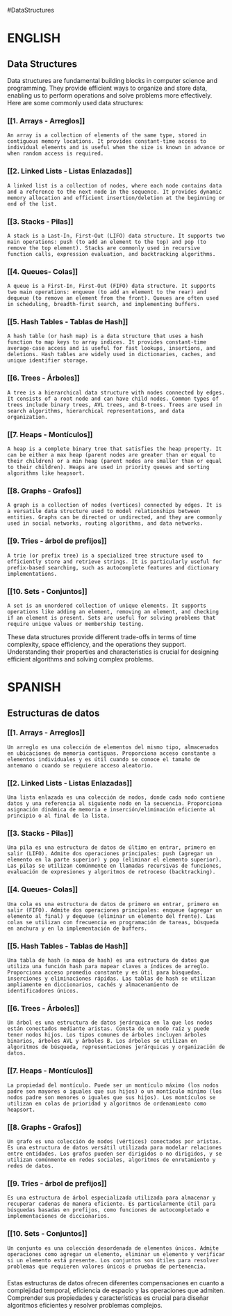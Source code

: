#DataStructures 
# ENGLISH
## Data Structures

Data structures are fundamental building blocks in computer science and programming. They provide efficient ways to organize and store data, enabling us to perform operations and solve problems more effectively. Here are some commonly used data structures:

### [[1. Arrays - Arreglos]]

```
An array is a collection of elements of the same type, stored in contiguous memory locations. It provides constant-time access to individual elements and is useful when the size is known in advance or when random access is required.
```

### [[2. Linked Lists - Listas Enlazadas]]

```
A linked list is a collection of nodes, where each node contains data and a reference to the next node in the sequence. It provides dynamic memory allocation and efficient insertion/deletion at the beginning or end of the list.
```

### [[3. Stacks - Pilas]]

```
A stack is a Last-In, First-Out (LIFO) data structure. It supports two main operations: push (to add an element to the top) and pop (to remove the top element). Stacks are commonly used in recursive function calls, expression evaluation, and backtracking algorithms.
```

### [[4. Queues- Colas]]

```
A queue is a First-In, First-Out (FIFO) data structure. It supports two main operations: enqueue (to add an element to the rear) and dequeue (to remove an element from the front). Queues are often used in scheduling, breadth-first search, and implementing buffers.
```

### [[5. Hash Tables - Tablas de Hash]]

```
A hash table (or hash map) is a data structure that uses a hash function to map keys to array indices. It provides constant-time average-case access and is useful for fast lookups, insertions, and deletions. Hash tables are widely used in dictionaries, caches, and unique identifier storage.
```

### [[6. Trees - Árboles]]

```
A tree is a hierarchical data structure with nodes connected by edges. It consists of a root node and can have child nodes. Common types of trees include binary trees, AVL trees, and B-trees. Trees are used in search algorithms, hierarchical representations, and data organization.
```

### [[7. Heaps - Montículos]]

```
A heap is a complete binary tree that satisfies the heap property. It can be either a max heap (parent nodes are greater than or equal to their children) or a min heap (parent nodes are smaller than or equal to their children). Heaps are used in priority queues and sorting algorithms like heapsort.
```

### [[8. Graphs - Grafos]]

```
A graph is a collection of nodes (vertices) connected by edges. It is a versatile data structure used to model relationships between entities. Graphs can be directed or undirected, and they are commonly used in social networks, routing algorithms, and data networks.
```

### [[9. Tries - árbol de prefijos]]
```
A trie (or prefix tree) is a specialized tree structure used to efficiently store and retrieve strings. It is particularly useful for prefix-based searching, such as autocomplete features and dictionary implementations.
```

### [[10. Sets - Conjuntos]]
```
A set is an unordered collection of unique elements. It supports operations like adding an element, removing an element, and checking if an element is present. Sets are useful for solving problems that require unique values or membership testing.
```


These data structures provide different trade-offs in terms of time complexity, space efficiency, and the operations they support. Understanding their properties and characteristics is crucial for designing efficient algorithms and solving complex problems.

# SPANISH
## Estructuras de datos
### [[1. Arrays - Arreglos]]
```
Un arreglo es una colección de elementos del mismo tipo, almacenados en ubicaciones de memoria contiguas. Proporciona acceso constante a elementos individuales y es útil cuando se conoce el tamaño de antemano o cuando se requiere acceso aleatorio. 
```

### [[2. Linked Lists - Listas Enlazadas]]
```
Una lista enlazada es una colección de nodos, donde cada nodo contiene datos y una referencia al siguiente nodo en la secuencia. Proporciona asignación dinámica de memoria e inserción/eliminación eficiente al principio o al final de la lista.
```

### [[3. Stacks - Pilas]]
```
Una pila es una estructura de datos de último en entrar, primero en salir (LIFO). Admite dos operaciones principales: push (agregar un elemento en la parte superior) y pop (eliminar el elemento superior). Las pilas se utilizan comúnmente en llamadas recursivas de funciones, evaluación de expresiones y algoritmos de retroceso (backtracking).
```

### [[4. Queues- Colas]]
```
Una cola es una estructura de datos de primero en entrar, primero en salir (FIFO). Admite dos operaciones principales: enqueue (agregar un elemento al final) y dequeue (eliminar un elemento del frente). Las colas se utilizan con frecuencia en programación de tareas, búsqueda en anchura y en la implementación de buffers.
```

### [[5. Hash Tables - Tablas de Hash]]
```
Una tabla de hash (o mapa de hash) es una estructura de datos que utiliza una función hash para mapear claves a índices de arreglo. Proporciona acceso promedio constante y es útil para búsquedas, inserciones y eliminaciones rápidas. Las tablas de hash se utilizan ampliamente en diccionarios, cachés y almacenamiento de identificadores únicos.
```

### [[6. Trees - Árboles]]
```
Un árbol es una estructura de datos jerárquica en la que los nodos están conectados mediante aristas. Consta de un nodo raíz y puede tener nodos hijos. Los tipos comunes de árboles incluyen árboles binarios, árboles AVL y árboles B. Los árboles se utilizan en algoritmos de búsqueda, representaciones jerárquicas y organización de datos.
```

### [[7. Heaps - Montículos]]
```
La propiedad del montículo. Puede ser un montículo máximo (los nodos padre son mayores o iguales que sus hijos) o un montículo mínimo (los nodos padre son menores o iguales que sus hijos). Los montículos se utilizan en colas de prioridad y algoritmos de ordenamiento como heapsort.
```

### [[8. Graphs - Grafos]]
```
Un grafo es una colección de nodos (vértices) conectados por aristas. Es una estructura de datos versátil utilizada para modelar relaciones entre entidades. Los grafos pueden ser dirigidos o no dirigidos, y se utilizan comúnmente en redes sociales, algoritmos de enrutamiento y redes de datos.
```

### [[9. Tries - árbol de prefijos]]
```
Es una estructura de árbol especializada utilizada para almacenar y recuperar cadenas de manera eficiente. Es particularmente útil para búsquedas basadas en prefijos, como funciones de autocompletado e implementaciones de diccionarios.
```

### [[10. Sets - Conjuntos]]
```
Un conjunto es una colección desordenada de elementos únicos. Admite operaciones como agregar un elemento, eliminar un elemento y verificar si un elemento está presente. Los conjuntos son útiles para resolver problemas que requieren valores únicos o pruebas de pertenencia.
```

###
Estas estructuras de datos ofrecen diferentes compensaciones en cuanto a complejidad temporal, eficiencia de espacio y las operaciones que admiten. Comprender sus propiedades y características es crucial para diseñar algoritmos eficientes y resolver problemas complejos.